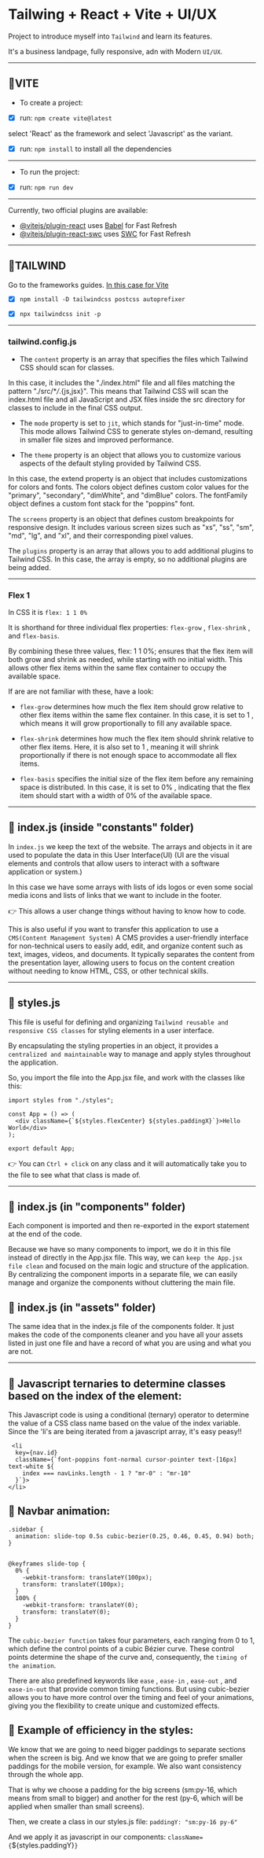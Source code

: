 # Tailwing + React + Vite + UI/UX

Project to introduce myself into `Tailwind` and learn its features.

It's a business landpage, fully responsive, adn with Modern `UI/UX`.

---

## 🌟VITE

- To create a project:

- [x] run: `npm create vite@latest`

select 'React' as the framework and select 'Javascript' as the variant.

- [x] run: `npm install` to install all the dependencies

---

- To run the project:

- [x] run: `npm run dev`

---

Currently, two official plugins are available:

- [@vitejs/plugin-react](https://github.com/vitejs/vite-plugin-react/blob/main/packages/plugin-react/README.md) uses [Babel](https://babeljs.io/) for Fast Refresh
- [@vitejs/plugin-react-swc](https://github.com/vitejs/vite-plugin-react-swc) uses [SWC](https://swc.rs/) for Fast Refresh

---

## 🌟TAILWIND

Go to the frameworks guides. [In this case for Vite](https://tailwindcss.com/docs/guides/vite)

- [x] `npm install -D tailwindcss postcss autoprefixer`

- [x] `npx tailwindcss init -p`

---

### tailwind.config.js

- The `content` property is an array that specifies the files which Tailwind CSS should scan for classes.

In this case, it includes the "./index.html" file and all files matching the pattern "./src/\*_/_.{js,jsx}". This means that Tailwind CSS will scan the index.html file and all JavaScript and JSX files inside the src directory for classes to include in the final CSS output.

- The `mode` property is set to `jit`, which stands for "just-in-time" mode. This mode allows Tailwind CSS to generate styles on-demand, resulting in smaller file sizes and improved performance.

- The `theme` property is an object that allows you to customize various aspects of the default styling provided by Tailwind CSS.

In this case, the extend property is an object that includes customizations for colors and fonts. The colors object defines custom color values for the "primary", "secondary", "dimWhite", and "dimBlue" colors. The fontFamily object defines a custom font stack for the "poppins" font.

The `screens` property is an object that defines custom breakpoints for responsive design. It includes various screen sizes such as "xs", "ss", "sm", "md", "lg", and "xl", and their corresponding pixel values.

The `plugins` property is an array that allows you to add additional plugins to Tailwind CSS. In this case, the array is empty, so no additional plugins are being added.

---

### Flex 1

In CSS it is `flex: 1 1 0%`

It is shorthand for three individual flex properties: `flex-grow` , `flex-shrink` , and `flex-basis`.

By combining these three values, flex: 1 1 0%; ensures that the flex item will both grow and shrink as needed, while starting with no initial width. This allows other flex items within the same flex container to occupy the available space.

If are are not familiar with these, have a look:

- `flex-grow` determines how much the flex item should grow relative to other flex items within the same flex container. In this case, it is set to 1 , which means it will grow proportionally to fill any available space.

- `flex-shrink` determines how much the flex item should shrink relative to other flex items. Here, it is also set to 1 , meaning it will shrink proportionally if there is not enough space to accommodate all flex items.

- `flex-basis` specifies the initial size of the flex item before any remaining space is distributed. In this case, it is set to 0% , indicating that the flex item should start with a width of 0% of the available space.

---

## 🌟 index.js (inside "constants" folder)

In `index.js` we keep the text of the website. The arrays and objects in it are used to populate the data in this User Interface(UI) (UI are the visual elements and controls that allow users to interact with a software application or system.)

In this case we have some arrays with lists of ids logos or even some social media icons and lists of links that we want to include in the footer.

👉 This allows a user change things without having to know how to code.

This is also useful if you want to transfer this application to use a `CMS(Content Management System)` A CMS provides a user-friendly interface for non-technical users to easily add, edit, and organize content such as text, images, videos, and documents. It typically separates the content from the presentation layer, allowing users to focus on the content creation without needing to know HTML, CSS, or other technical skills.

---

## 🌟 styles.js

This file is useful for defining and organizing `Tailwind reusable and responsive CSS classes` for styling elements in a user interface.

By encapsulating the styling properties in an object, it provides a `centralized and maintainable` way to manage and apply styles throughout the application.

So, you import the file into the App.jsx file, and work with the classes like this:

```
import styles from "./styles";

const App = () => (
  <div className={`${styles.flexCenter} ${styles.paddingX}`}>Hello World</div>
);

export default App;
```

👉 You can `Ctrl + click` on any class and it will automatically take you to the file to see what that class is made of.

---

## 🌟 index.js (in "components" folder)

Each component is imported and then re-exported in the export statement at the end of the code.

Because we have so many components to import, we do it in this file instead of directly in the App.jsx file. This way, we can `keep the App.jsx file clean` and focused on the main logic and structure of the application. By centralizing the component imports in a separate file, we can easily manage and organize the components without cluttering the main file.

## 🌟 index.js (in "assets" folder)

The same idea that in the index.js file of the components folder. It just makes the code of the components cleaner and you have all your assets listed in just one file and have a record of what you are using and what you are not.

---

## 🌟 Javascript ternaries to determine classes based on the index of the element:

This Javascript code is using a conditional (ternary) operator to determine the value of a CSS class name based on the value of the index variable. Since the 'li's are being iterated from a javascript array, it's easy peasy!!

```
 <li
  key={nav.id}
  className={`font-poppins font-normal cursor-pointer text-[16px] text-white ${
    index === navLinks.length - 1 ? "mr-0" : "mr-10"
  }`}>
</li>
```

## 🌟 Navbar animation:

```
.sidebar {
  animation: slide-top 0.5s cubic-bezier(0.25, 0.46, 0.45, 0.94) both;
}


@keyframes slide-top {
  0% {
    -webkit-transform: translateY(100px);
    transform: translateY(100px);
  }
  100% {
    -webkit-transform: translateY(0);
    transform: translateY(0);
  }
}
```

The `cubic-bezier function` takes four parameters, each ranging from 0 to 1, which define the control points of a cubic Bézier curve. These control points determine the shape of the curve and, consequently, the `timing of the animation`.

There are also predefined keywords like `ease` , `ease-in` , `ease-out` , and `ease-in-out` that provide common timing functions. But using cubic-bezier allows you to have more control over the timing and feel of your animations, giving you the flexibility to create unique and customized effects.

## 🌟 Example of efficiency in the styles:

We know that we are going to need bigger paddings to separate sections when the screen is big. And we know that we are going to prefer smaller paddings for the mobile version, for example. We also want consistency through the whole app.

That is why we choose a padding for the big screens (sm:py-16, which means from small to bigger) and another for the rest (py-6, which will be applied when smaller than small screens).

Then, we create a class in our styles.js file: `paddingY: "sm:py-16 py-6"`

And we apply it as javascript in our components: `className={`${styles.paddingY}`}`
